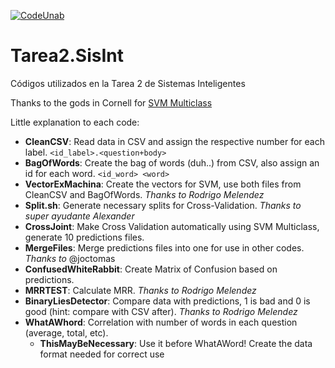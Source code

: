 [![CodeUnab](http://b.repl.ca/v1/Code-UNAB-blue.png)](https://github.com/ceinunab/CodeUnab)
# Tarea2.SisInt
Códigos utilizados en la Tarea 2 de Sistemas Inteligentes

Thanks to the gods in Cornell for [SVM Multiclass](https://www.cs.cornell.edu/people/tj/svm_light/svm_multiclass.html)

Little explanation to each code:

* **CleanCSV**: Read data in CSV and assign the respective number for each label. `<id_label>.<question+body>`
* **BagOfWords**: Create the bag of words (duh..) from CSV, also assign an id for each word. `<id_word> <word>` 
* **VectorExMachina**: Create the vectors for SVM, use both files from CleanCSV and BagOfWords. _Thanks to Rodrigo Melendez_
* **Split.sh**: Generate necessary splits for Cross-Validation. _Thanks to super ayudante Alexander_
* **CrossJoint**: Make Cross Validation automatically using SVM Multiclass, generate 10 predictions files. 
* **MergeFiles**: Merge predictions files into one for use in other codes. _Thanks to_ @joctomas 
* **ConfusedWhiteRabbit**: Create Matrix of Confusion based on predictions.
* **MRRTEST**: Calculate MRR. _Thanks to Rodrigo Melendez_
* **BinaryLiesDetector**: Compare data with predictions, 1 is bad and 0 is good (hint: compare with CSV after). _Thanks to Rodrigo Melendez_
* **WhatAWhord**: Correlation with number of words in each question (average, total, etc).
  * **ThisMayBeNecessary**: Use it before WhatAWord! Create the data format needed for correct use

